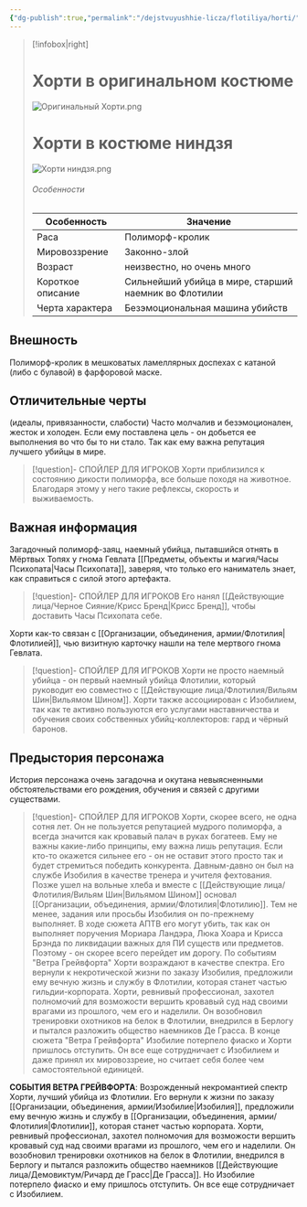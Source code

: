 ```yaml
---
{"dg-publish":true,"permalink":"/dejstvuyushhie-licza/flotiliya/horti/","dgPassFrontmatter":true}
---
```


> [!infobox|right]
> # Хорти в оригинальном костюме
> ![Оригинальный Хорти.png](/img/user/%D0%9E%D1%80%D0%B8%D0%B3%D0%B8%D0%BD%D0%B0%D0%BB%D1%8C%D0%BD%D1%8B%D0%B9%20%D0%A5%D0%BE%D1%80%D1%82%D0%B8.png)
> # Хорти в костюме ниндзя
> ![Хорти ниндзя.png](/img/user/%D0%A5%D0%BE%D1%80%D1%82%D0%B8%20%D0%BD%D0%B8%D0%BD%D0%B4%D0%B7%D1%8F.png)
> ###### Особенности
> | Особенность | Значение |
> | ---- | ---- |
> | Раса | Полиморф-кролик|
> | Мировоззрение | Законно-злой |
> | Возраст | неизвестно, но очень много |
> | Короткое описание |Сильнейший убийца в мире, старший наемник во Флотилии|
> | Черта характера | Безэмоциональная машина убийств|

## Внешность
Полиморф-кролик в мешковатых ламеллярных доспехах с катаной (либо с булавой) в фарфоровой маске.
## Отличительные черты
(идеалы, привязанности, слабости)
Часто молчалив и безэмоционален, жесток и холоден.
Если ему поставлена цель - он добьется ее выполнения во что бы то ни стало. Так как ему важна репутация лучшего убийцы в мире.
> [!question]- СПОЙЛЕР ДЛЯ ИГРОКОВ
> Хорти приблизился к состоянию дикости полиморфа, все больше походя на животное. Благодаря этому у него такие рефлексы, скорость и выживаемость.
## Важная информация
Загадочный полиморф-заяц, наемный убийца, пытавшийся отнять в Мёртвых Топях у гнома Гевлата [[Предметы, объекты и магия/Часы Психопата\|Часы Психопата]], заверяя, что только его наниматель знает, как справиться с силой этого артефакта.
> [!question]- СПОЙЛЕР ДЛЯ ИГРОКОВ
> Его нанял [[Действующие лица/Черное Сияние/Крисс Бренд\|Крисс Бренд]], чтобы доставить Часы Психопата себе.

Хорти как-то связан с [[Организации, объединения, армии/Флотилия\|Флотилией]], чью визитную карточку нашли на теле мертвого гнома Гевлата.
> [!question]- СПОЙЛЕР ДЛЯ ИГРОКОВ
> Хорти не просто наемный убийца - он первый наемный убийца Флотилии, который руководит ею совместно с [[Действующие лица/Флотилия/Вильям Шин\|Вильямом Шином]].
> Хорти также ассоциирован с Изобилием, так как те активно пользуются его услугами наставничества и обучения своих собственных убийц-коллекторов: гард и чёрный баронов.

## Предыстория персонажа
История персонажа очень загадочна и окутана невыясненными обстоятельствами его рождения, обучения и связей с другими существами.
> [!question]- СПОЙЛЕР ДЛЯ ИГРОКОВ
> Хорти, скорее всего, не одна сотня лет. Он не пользуется репутацией мудрого полиморфа, а всегда значится как кровавый палач в руках богатеев. Ему не важны какие-либо принципы, ему важна лишь репутация. Если кто-то окажется сильнее его - он не оставит этого просто так и будет стремиться победить конкурента.
> Давным-давно он был на службе Изобилия в качестве тренера и учителя фехтования. Позже ушел на вольные хлеба и вместе с [[Действующие лица/Флотилия/Вильям Шин\|Вильямом Шином]] основал [[Организации, объединения, армии/Флотилия\|Флотилию]]. Тем не менее, задания или просьбы Изобилия он по-прежнему выполняет.
> В ходе сюжета АПТВ его могут убить, так как он выполняет поручения Мориара Ландэра, Люка Хоара и Крисса Брэнда по ликвидации важных для ПИ существ или предметов. Поэтому - он скорее всего перейдет им дорогу.
> По событиям "Ветра Грейвфорта" Хорти возраждают в качестве спектра. Его вернули к некротической жизни по заказу Изобилия, предложили ему вечную жизнь и службу в Флотилии, которая станет частью гильдии-корпората. Хорти, ревнивый профессионал, захотел полномочий для возможости вершить кровавый суд над своими врагами из прошлого, чем его и наделили. Он возобновил тренировки охотников на белок в Флотилии, внедрился в Берлогу и пытался разложить общество наемников Де Грасса. 
> В конце сюжета "Ветра Грейвфорта" Изобилие потерпело фиаско и Хорти пришлось отступить. Он все еще сотрудничает с Изобилием и даже принял их мировоззреие, но считает себя более чем самостоятельной единицей. 

**СОБЫТИЯ ВЕТРА ГРЕЙВФОРТА**:
Возрожденный некромантией спектр Хорти, лучший убийца из Флотилии. Его вернули к жизни по заказу [[Организации, объединения, армии/Изобилие\|Изобилия]], предложили ему вечную жизнь и службу в [[Организации, объединения, армии/Флотилия\|Флотилии]], которая станет частью корпората. Хорти, ревнивый профессионал, захотел полномочия для возможости вершить кровавый суд над своими врагами из прошлого, чем его и наделили. Он возобновил тренировки охотников на белок в Флотилии, внедрился в Берлогу и пытался разложить общество наемников [[Действующие лица/Демовиктум/Ричард де Грасс\|Де Грасса]]. Но Изобилие потерпело фиаско и ему пришлось отступить. Он все еще сотрудничает с Изобилием.
